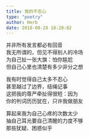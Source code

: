 ```yaml
---  
title: 我的不忍心  
type: "poetry"  
author: Herb  
date: 2018-08-28 18:20:02  
---  
```

并非所有发言都必有回音  
我无所谓的，但见不得别人的冷场  
为自己扯一张大旗：怕你尴尬  
但自己心里也清楚有多少非分之想  

我有时觉得自己太多不忍心  
甚至越过了边界，结绳记事  
这把我的尊严牵扯得很短：因为  
你的判词历历犹在，只许我做朋友  

算起来我为自己心疼的次数太少  
抽自己耳光要自己清醒的力度不够  
那些犹疑、困惑似乎  
